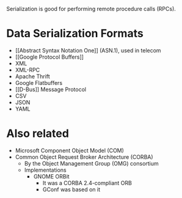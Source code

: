 Serialization is good for performing remote procedure calls (RPCs).
# Data Serialization Formats
- [[Abstract Syntax Notation One]] (ASN.1), used in telecom
- [[Google Protocol Buffers]]
- XML
- XML-RPC
- Apache Thrift
- Google Flatbuffers
- [[D-Bus]] Message Protocol
- CSV
- JSON
- YAML
# Also related
- Microsoft Component Object Model (COM)
- Common Object Request Broker Architecture (CORBA)
	- By the Object Management Group (OMG) consortium
	- Implementations
		- GNOME ORBit
			- It was a CORBA 2.4-compliant ORB
			- GConf was based on it
